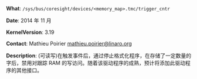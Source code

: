 **What**: `/sys/bus/coresight/devices/<memory_map>.tmc/trigger_cntr`

**Date**: 2014 年 11 月

**KernelVersion**: 3.19

**Contact**: Mathieu Poirier <mathieu.poirier@linaro.org>

**Description**: (可读写)在触发事件后，通过停止格式化程序，在存储了一定数量的字后，禁用对跟踪 RAM 的写访问。随着该驱动程序的成熟，预计将添加此驱动程序的其他接口。